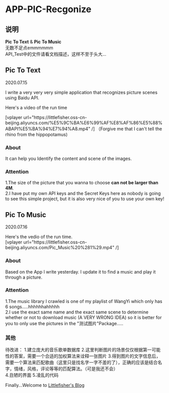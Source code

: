 # APP-PIC-Recgonize

## 说明
**Pic To Text** & **Pic To Music**           
无数不足点emmmmmm        
API_Test中的文件请看文档描述，这样不至于头大...

## Pic To Text

2020.07.15  

I write a very very very simple application that recognizes picture scenes using Baidu API.    

Here's a video of the run time

[vplayer url="https:\/\/littlefisher.oss-cn-beijing.aliyuncs.com\/%E5%9C%BA%E6%99%AF%E8%AF%86%E5%88%ABAPI%E5%BA%94%E7%94%A8.mp4"  /]
（Forgive me that I can't tell the rhino from the hippopotamus)

### About
It can help you Identify the content and scene of the images.     

### Attention
1.The size of the picture that you wanna to choose **can not be larger than 4M**.     
2.I have put my own API keys and the Secret Keys here as nobody is going to see this simple project, but it is also very nice of you to use your own key!

## Pic To Music

2020.07.16

Here's the vedio of the run time.          
[vplayer url="https:\/\/littlefisher.oss-cn-beijing.aliyuncs.com\/Pic_Music%20%281%29.mp4"  /]

### About 
Based on the App I write yesterday. I update it to find a music and play it through a picture.

### Attention
1.The music library I crawled is one of my playlist of WangYi which only has 6 songs.....hhhhhhahhhhh    
2.I use the exact same name and the exact same scene to determine whether or not to download music (A VERY WRONG IDEA) so it is better for you to only use the pictures in the "测试图片"Package.....

### 其他
待改进：
1.建立庞大的音乐歌单数据库
2.这里判断图片的场景仅仅根据第一可能性的答案，需要一个合适的加权算法来诠释一张图片
3.得到图片的文字信息后，需要一个算法来匹配歌曲（这里只是找名字一字不差的了），正确的应该是结合名字，情绪，风格，评论等等的匹配算法。（可是我还不会）   
4.丑陋的界面
5.凌乱的代码

Finally...Welcome to [Littlefisher's Blog][1]


  [1]: https://www.littltfisher.cn
